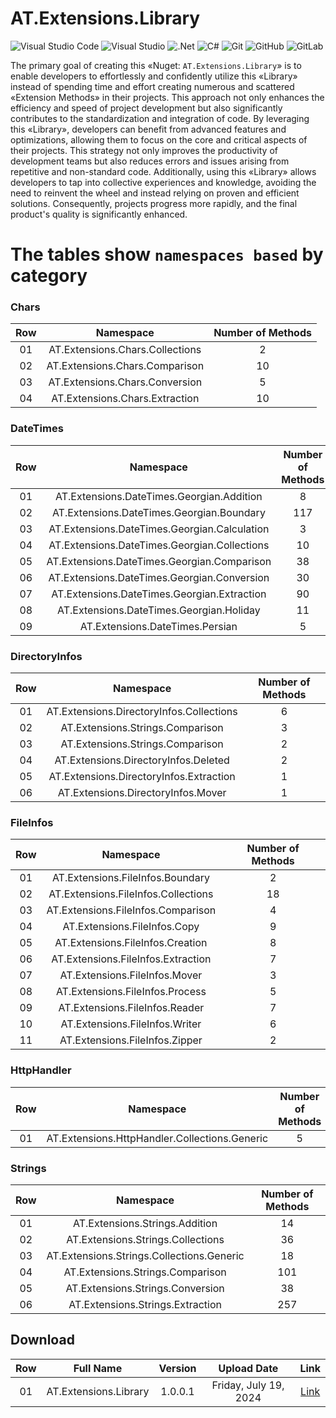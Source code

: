 # AT.Extensions.Library

![Visual Studio Code](https://img.shields.io/badge/Visual%20Studio%20Code-0078d7.svg?style=for-the-badge&logo=visual-studio-code&logoColor=white)
![Visual Studio](https://img.shields.io/badge/Visual%20Studio-5C2D91.svg?style=for-the-badge&logo=visual-studio&logoColor=white)
![.Net](https://img.shields.io/badge/.NET-5C2D91?style=for-the-badge&logo=.net&logoColor=white)
![C#](https://img.shields.io/badge/c%23-%23239120.svg?style=for-the-badge&logo=csharp&logoColor=white)
![Git](https://img.shields.io/badge/git-%23F05033.svg?style=for-the-badge&logo=git&logoColor=white)
![GitHub](https://img.shields.io/badge/github-%23121011.svg?style=for-the-badge&logo=github&logoColor=white)
![GitLab](https://img.shields.io/badge/gitlab-%23181717.svg?style=for-the-badge&logo=gitlab&logoColor=white)

The primary goal of creating this «Nuget: `AT.Extensions.Library`» is to enable developers to effortlessly and confidently utilize this «Library» instead of spending time and effort creating numerous and scattered «Extension Methods» in their projects. This approach not only enhances the efficiency and speed of project development but also significantly contributes to the standardization and integration of code. By leveraging this «Library», developers can benefit from advanced features and optimizations, allowing them to focus on the core and critical aspects of their projects. This strategy not only improves the productivity of development teams but also reduces errors and issues arising from repetitive and non-standard code. Additionally, using this «Library» allows developers to tap into collective experiences and knowledge, avoiding the need to reinvent the wheel and instead relying on proven and efficient solutions. Consequently, projects progress more rapidly, and the final product's quality is significantly enhanced.

# The tables show `namespaces based` by category

### Chars
| Row | Namespace | Number of Methods |
|:---:|:---:|:---:|
| 01 | AT.Extensions.Chars.Collections | 2 |
| 02 | AT.Extensions.Chars.Comparison | 10 |
| 03 | AT.Extensions.Chars.Conversion | 5 |
| 04 | AT.Extensions.Chars.Extraction | 10 |

### DateTimes
| Row | Namespace | Number of Methods |
|:---:|:---:|:---:|
| 01 | AT.Extensions.DateTimes.Georgian.Addition | 8 |
| 02 | AT.Extensions.DateTimes.Georgian.Boundary | 117 |
| 03 | AT.Extensions.DateTimes.Georgian.Calculation | 3 |
| 04 | AT.Extensions.DateTimes.Georgian.Collections | 10 |
| 05 | AT.Extensions.DateTimes.Georgian.Comparison | 38 |
| 06 | AT.Extensions.DateTimes.Georgian.Conversion | 30 |
| 07 | AT.Extensions.DateTimes.Georgian.Extraction | 90 |
| 08 | AT.Extensions.DateTimes.Georgian.Holiday | 11 |
| 09 | AT.Extensions.DateTimes.Persian | 5 |

### DirectoryInfos
| Row | Namespace | Number of Methods |
|:---:|:---:|:---:|
| 01 | AT.Extensions.DirectoryInfos.Collections | 6 |
| 02 | AT.Extensions.Strings.Comparison | 3 |
| 03 | AT.Extensions.Strings.Comparison | 2 |
| 04 | AT.Extensions.DirectoryInfos.Deleted | 2 |
| 05 | AT.Extensions.DirectoryInfos.Extraction | 1 |
| 06 | AT.Extensions.DirectoryInfos.Mover | 1 |

### FileInfos
| Row | Namespace | Number of Methods |
|:---:|:---:|:---:|
| 01 | AT.Extensions.FileInfos.Boundary | 2 |
| 02 | AT.Extensions.FileInfos.Collections | 18 |
| 03 | AT.Extensions.FileInfos.Comparison | 4 |
| 04 | AT.Extensions.FileInfos.Copy | 9 |
| 05 | AT.Extensions.FileInfos.Creation | 8 |
| 06 | AT.Extensions.FileInfos.Extraction | 7 |
| 07 | AT.Extensions.FileInfos.Mover | 3 |
| 08 | AT.Extensions.FileInfos.Process | 5 |
| 09 | AT.Extensions.FileInfos.Reader | 7 |
| 10 | AT.Extensions.FileInfos.Writer | 6 |
| 11 | AT.Extensions.FileInfos.Zipper | 2 |

### HttpHandler
| Row | Namespace | Number of Methods |
|:---:|:---:|:---:|
| 01 | AT.Extensions.HttpHandler.Collections.Generic | 5 |

### Strings
| Row | Namespace | Number of Methods |
|:---:|:---:|:---:|
| 01 | AT.Extensions.Strings.Addition | 14 |
| 02 | AT.Extensions.Strings.Collections | 36 |
| 03 | AT.Extensions.Strings.Collections.Generic | 18 |
| 04 | AT.Extensions.Strings.Comparison | 101 |
| 05 | AT.Extensions.Strings.Conversion | 38 |
| 06 | AT.Extensions.Strings.Extraction | 257 |

## Download
| Row | Full Name | Version | Upload Date | Link
|:---:|:---:|:---:|:---:|:---:|
| 01 | AT.Extensions.Library | 1.0.0.1 | Friday, July 19, 2024 | [Link](https://www.nuget.org/packages/AT.Extensions.Library/1.0.0.1)
